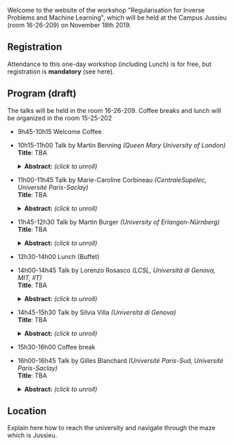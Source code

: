 Welcome to the website of the workshop "Regularisation for Inverse Problems and Machine Learning", which will be held at the Campus Jussieu (room 16-26-209) on November 18th 2019.

## Registration
Attendance to this one-day workshop (including Lunch) is for free, but registration is **mandatory** (see here).

## Program (draft)

The talks will be held in the room 16-26-209. Coffee breaks and lunch will be organized in the room 15-25-202

- 9h45-10h15 Welcome Coffee <br/>

- 10h15-11h00 Talk by Martin Benning *(Queen Mary University of London)*<br/>
  **Title**: TBA <br/>
  <details>
  <summary><b>Abstract:</b> <i>(click to unroll)</i></summary>
  <p> TBA </p>
  </details>
- 11h00-11h45 Talk by Marie-Caroline Corbineau *(CentraleSupélec, Université Paris-Saclay)*<br/>
  **Title**: TBA <br/>
  <details>
  <summary><b>Abstract:</b> <i>(click to unroll)</i></summary>
  <p> TBA </p>
  </details>
- 11h45-12h30 Talk by Martin Burger *(University of Erlangen-Nürnberg)*<br/>
  **Title**: TBA <br/>
  <details>
  <summary><b>Abstract:</b> <i>(click to unroll)</i></summary>
  <p> TBA </p>
  </details>
- 12h30-14h00 Lunch (Buffet)
- 14h00-14h45 Talk by Lorenzo Rosasco *(LCSL, Universitá di Genova, MIT, IIT)*<br/>
  **Title**: TBA <br/>
  <details>
  <summary><b>Abstract:</b> <i>(click to unroll)</i></summary>
  <p> TBA </p>
  </details>
- 14h45-15h30 Talk by Silvia Villa *(Universitá di Genova)*<br/>
  **Title**: TBA <br/>
  <details>
  <summary><b>Abstract:</b> <i>(click to unroll)</i></summary>
  <p> TBA </p>
  </details>
- 15h30-16h00 Coffee break
- 16h00-16h45 Talk by Gilles Blanchard *(Université Paris-Sud, Université Paris-Saclay)*<br/>
  **Title**: TBA <br/>
  <details>
  <summary><b>Abstract:</b> <i>(click to unroll)</i></summary>
  <p> TBA </p>
  </details>

## Location

Explain here how to reach the university and navigate through the maze which is Jussieu.
